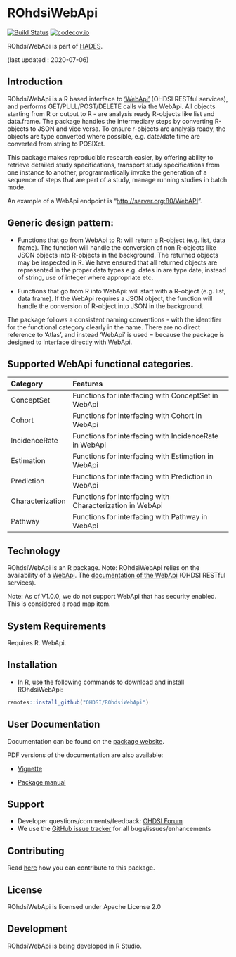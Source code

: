 ROhdsiWebApi
================

[![Build
Status](https://travis-ci.org/OHDSI/ROhdsiWebApi.svg?branch=master)](https://travis-ci.org/OHDSI/ROhdsiWebApi)
[![codecov.io](https://codecov.io/github/OHDSI/ROhdsiWebApi/coverage.svg?branch=master)](https://codecov.io/github/OHDSI/ROhdsiWebApi?branch=master)

ROhdsiWebApi is part of [HADES](https://ohdsi.github.io/Hades).

(last updated : 2020-07-06)

## Introduction

ROhdsiWebApi is a R based interface to
[‘WebApi’](https://github.com/ohdsi/webapi) (OHDSI RESTful
services), and performs GET/PULL/POST/DELETE calls via the WebApi. All
objects starting from R or output to R - are analysis ready R-objects
like list and data.frame. The package handles the intermediary steps by
converting R-objects to JSON and vice versa. To ensure r-objects are
analysis ready, the objects are type converted where possible,
e.g. date/date time are converted from string to POSIXct.

This package makes reproducible research easier, by offering ability to
retrieve detailed study specifications, transport study specifications
from one instance to another, programmatically invoke the generation of
a sequence of steps that are part of a study, manage running studies in
batch mode.

An example of a WebApi endpoint is “<http://server.org:80/WebAPI>”.

## Generic design pattern:

  - Functions that go from WebApi to R: will return a R-object
    (e.g. list, data frame). The function will handle the conversion of
    non R-objects like JSON objects into R-objects in the background.
    The returned objects may be inspected in R. We have ensured that all
    returned objects are represented in the proper data types e.g. dates
    in are type date, instead of string, use of integer where
    appropriate etc.

  - Functions that go from R into WebApi: will start with a R-object
    (e.g. list, data frame). If the WebApi requires a JSON object, the
    function will handle the conversion of R-object into JSON in the
    background.

The package follows a consistent naming conventions - with the
identifier for the functional category clearly in the name. There are no
direct reference to ‘Atlas’, and instead ‘WebApi’ is used = because the
package is designed to interface directly with WebApi.

## Supported WebApi functional categories.

| Category         | Features                                                  |
| :--------------- | :-------------------------------------------------------- |
| ConceptSet       | Functions for interfacing with ConceptSet in WebApi       |
| Cohort           | Functions for interfacing with Cohort in WebApi           |
| IncidenceRate    | Functions for interfacing with IncidenceRate in WebApi    |
| Estimation       | Functions for interfacing with Estimation in WebApi       |
| Prediction       | Functions for interfacing with Prediction in WebApi       |
| Characterization | Functions for interfacing with Characterization in WebApi |
| Pathway          | Functions for interfacing with Pathway in WebApi          |

## Technology

ROhdsiWebApi is an R package. Note: ROhdsiWebApi relies on the
availability of a [WebApi](https://github.com/ohdsi/webapi). The
[documentation of the WebApi](http://webapidoc.ohdsi.org/index.html)
(OHDSI RESTful services).

Note: As of V1.0.0, we do not support WebApi that has security enabled.
This is considered a road map item.

## System Requirements

Requires R. WebApi.

## Installation

  - In R, use the following commands to download and install
    ROhdsiWebApi:

<!-- end list -->

``` r
remotes::install_github("OHDSI/ROhdsiWebApi")
```

## User Documentation

Documentation can be found on the [package
website](https://ohdsi.github.io/ROhdsiWebApi).

PDF versions of the documentation are also available:

  - [Vignette](https://raw.githubusercontent.com/OHDSI/ROhdsiWebApi/master/inst/doc/UsingROhdsiWebApi.pdf)

  - [Package
    manual](https://raw.githubusercontent.com/OHDSI/ROhdsiWebApi/master/extras/ROhdsiWebApi.pdf)

## Support

  - Developer questions/comments/feedback:
    <a href="http://forums.ohdsi.org/c/developers">OHDSI Forum</a>
  - We use the
    <a href="https://github.com/OHDSI/ROhdsiWebApi/issues">GitHub issue
    tracker</a> for all bugs/issues/enhancements

## Contributing

Read [here](https://ohdsi.github.io/Hades/contribute.html) how you can
contribute to this package.

## License

ROhdsiWebApi is licensed under Apache License 2.0

## Development

ROhdsiWebApi is being developed in R Studio.
